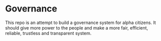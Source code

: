 # Governance
This repo is an attempt to build a governance system for alpha citizens.
It should give more power to the people and make a more fair, efficient, reliable, trustless and transparent system.
